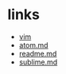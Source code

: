 





# links

- [vim](vim)
- [atom.md](atom.md)
- [readme.md](readme.md)
- [sublime.md](sublime.md)
